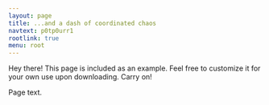 ```yaml
---
layout: page
title: ...and a dash of coordinated chaos
navtext: p0tp0urr1
rootlink: true
menu: root
---
```


<p class="message">
  Hey there! This page is included as an example. Feel free to customize it for your own use upon downloading. Carry on!
</p>

Page text.
